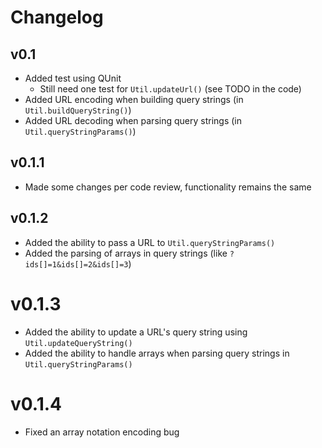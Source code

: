 Changelog
=========

## v0.1

- Added test using QUnit
  - Still need one test for `Util.updateUrl()` (see TODO in the code)
- Added URL encoding when building query strings (in `Util.buildQueryString()`)
- Added URL decoding when parsing query strings (in `Util.queryStringParams()`)

## v0.1.1

- Made some changes per code review, functionality remains the same

## v0.1.2

- Added the ability to pass a URL to `Util.queryStringParams()`
- Added the parsing of arrays in query strings (like `?ids[]=1&ids[]=2&ids[]=3`)

# v0.1.3

- Added the ability to update a URL's query string using `Util.updateQueryString()`
- Added the ability to handle arrays when parsing query strings in `Util.queryStringParams()`

# v0.1.4

- Fixed an array notation encoding bug

